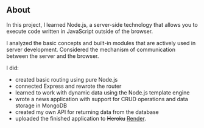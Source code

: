 ## About
In this project, I learned Node.js, a server-side technology that allows you to execute code written in JavaScript outside of the browser.

I analyzed the basic concepts and built-in modules that are actively used in server development. Considered the mechanism of communication between the server and the browser.

I did:
- created basic routing using pure Node.js
- connected Express and rewrote the router
- learned to work with dynamic data using the Node.js template engine
- wrote a news application with support for CRUD operations and data storage in MongoDB
- created my own API for returning data from the database
- uploaded the finished application to ~~Heroku~~ [Render](https://blog-node-js-rnkc.onrender.com).
